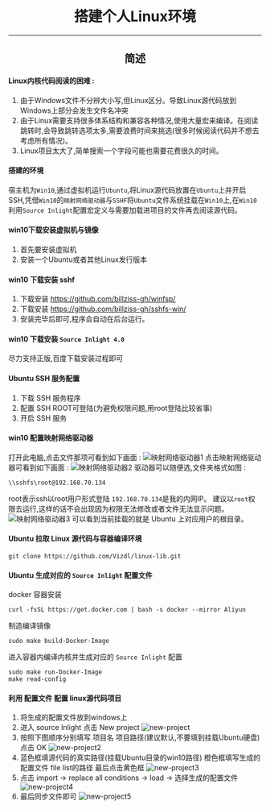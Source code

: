 # <center>搭建个人Linux环境</center>
-------
## <center>简述</center>
#### Linux内核代码阅读的困难 :
1. 由于Windows文件不分辨大小写,但Linux区分。导致Linux源代码放到Windows上部分会发生文件名冲突
2. 由于Linux需要支持很多体系结构和兼容各种情况,使用大量宏来编译。在阅读跳转时,会导致跳转选项太多,需要浪费时间来挑选(很多时候阅读代码并不想去考虑所有情况)。
3. Linux项目太大了,简单搜索一个字段可能也需要花费很久的时间。
#### 搭建的环境
宿主机为`Win10`,通过虚拟机运行`Ubuntu`,将Linux源代码放置在`Ubuntu`上并开启SSH,凭借`Win10`的`映射网络驱动器`与`SSHF`将`Ubuntu`文件系统挂载在`Win10`上,在`Win10`利用`Source Inlight`配置宏定义与需要加载进项目的文件再去阅读源代码。
#### win10下载安装虚拟机与镜像
1. 首先要安装虚拟机
2. 安装一个Ubuntu或者其他Linux发行版本
#### win10 下载安装 sshf
1. 下载安装 https://github.com/billziss-gh/winfsp/
2. 下载安装 https://github.com/billziss-gh/sshfs-win/
3. 安装完毕后即可,程序会自动在后台运行。
#### win10 下载安装 `Source Inlight 4.0`
尽力支持正版,百度下载安装过程即可
#### Ubuntu SSH 服务配置
1. 下载 SSH 服务程序
2. 配置 SSH ROOT可登陆(为避免权限问题,用root登陆比较省事)
3. 开启 SSH 服务
#### win10 配置映射网络驱动器
打开此电脑,点击文件那项可看到如下画面 :
![映射网络驱动器1](./images/映射网络驱动器1.png)
点击映射网络驱动器可看到如下画面 :
![映射网络驱动器2](./images/映射网络驱动器2.png)
驱动器可以随便选,文件夹格式如图 :
```
\\sshfs\root@192.168.70.134
```
root表示ssh以root用户形式登陆
`192.168.70.134`是我的内网IP。
建议以`root`权限去运行,这样的话不会出现因为权限无法修改或者文件无法显示问题。
![映射网络驱动器3](./images/映射网络驱动器3.png)
可以看到当前挂载的就是 Ubuntu 上对应用户的根目录。
#### Ubuntu 拉取 Linux 源代码与容器编译环境
```
git clone https://github.com/Vizdl/linux-lib.git
```
#### Ubuntu 生成对应的 `Source Inlight` 配置文件
docker 容器安装
```
curl -fsSL https://get.docker.com | bash -s docker --mirror Aliyun
```
制造编译镜像
```
sudo make build-Docker-Image
```
进入容器内编译内核并生成对应的 `Source Inlight` 配置
```
sudo make run-Docker-Image
make read-config
```
#### 利用 配置文件 配置 linux源代码项目
1. 将生成的配置文件放到windows上
2. 进入 source Inlight 点击 New project
![new-project](./images/new-project.png)
3. 按照下图顺序分别填写 项目名 项目路径(建议默认,不要填到挂载Ubuntu硬盘) 点击 OK
![new-project2](./images/new-project2.png)
4. 蓝色框填源代码的真实路径(挂载Ubuntu目录的win10路径) 橙色框填写生成的配置文件 file list的路径 最后点击黄色框
![new-project3](./images/new-project3.png)
5. 点击 import -> replace all conditions -> load -> 选择生成的配置文件
![new-project4](./images/new-project4.png)
6. 最后同步文件即可
![new-project5](./images/new-project5.png)